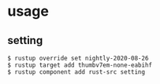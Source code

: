 # usage

## setting

```
$ rustup override set nightly-2020-08-26 
$ rustup target add thumbv7em-none-eabihf
$ rustup component add rust-src setting

```


